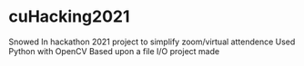 # cuHacking2021
Snowed In hackathon 2021 project to simplify zoom/virtual attendence
 Used Python with OpenCV 
 Based upon a file I/O project made

